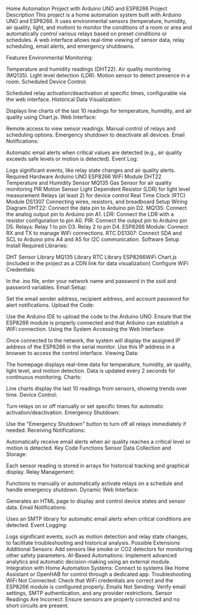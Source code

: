 
Home Automation Project with Arduino UNO and ESP8266
Project Description
This project is a home automation system built with Arduino UNO and ESP8266. It uses environmental sensors (temperature, humidity, air quality, light, and motion) to monitor the conditions of a room or area and automatically control various relays based on preset conditions or schedules. A web interface allows real-time viewing of sensor data, relay scheduling, email alerts, and emergency shutdowns.

Features
Environmental Monitoring:

Temperature and humidity readings (DHT22).
Air quality monitoring (MQ135).
Light level detection (LDR).
Motion sensor to detect presence in a room.
Scheduled Device Control:

Scheduled relay activation/deactivation at specific times, configurable via the web interface.
Historical Data Visualization:

Displays line charts of the last 10 readings for temperature, humidity, and air quality using Chart.js.
Web Interface:

Remote access to view sensor readings.
Manual control of relays and scheduling options.
Emergency shutdown to deactivate all devices.
Email Notifications:

Automatic email alerts when critical values are detected (e.g., air quality exceeds safe levels or motion is detected).
Event Log:

Logs significant events, like relay state changes and air quality alerts.
Required Hardware
Arduino UNO
ESP8266 WiFi Module
DHT22 Temperature and Humidity Sensor
MQ135 Gas Sensor for air quality monitoring
PIR Motion Sensor
Light Dependent Resistor (LDR) for light level measurement
Relays (at least 2) for device control
Real Time Clock (RTC) Module DS1307
Connecting wires, resistors, and breadboard
Setup
Wiring Diagram
DHT22: Connect the data pin to Arduino pin D2.
MQ135: Connect the analog output pin to Arduino pin A1.
LDR: Connect the LDR with a resistor configuration to pin A0.
PIR: Connect the output pin to Arduino pin D5.
Relays:
Relay 1 to pin D3.
Relay 2 to pin D4.
ESP8266 Module: Connect RX and TX to manage WiFi connections.
RTC DS1307: Connect SDA and SCL to Arduino pins A4 and A5 for I2C communication.
Software Setup
Install Required Libraries:

DHT Sensor Library
MQ135 Library
RTC Library
ESP8266WiFi
Chart.js (included in the project as a CDN link for data visualization)
Configure WiFi Credentials:

In the .ino file, enter your network name and password in the ssid and password variables.
Email Setup:

Set the email sender address, recipient address, and account password for alert notifications.
Upload the Code:

Use the Arduino IDE to upload the code to the Arduino UNO.
Ensure that the ESP8266 module is properly connected and that Arduino can establish a WiFi connection.
Using the System
Accessing the Web Interface:

Once connected to the network, the system will display the assigned IP address of the ESP8266 in the serial monitor. Use this IP address in a browser to access the control interface.
Viewing Data:

The homepage displays real-time data for temperature, humidity, air quality, light level, and motion detection.
Data is updated every 2 seconds for continuous monitoring.
Charts:

Line charts display the last 10 readings from sensors, showing trends over time.
Device Control:

Turn relays on or off manually or set specific times for automatic activation/deactivation.
Emergency Shutdown:

Use the "Emergency Shutdown" button to turn off all relays immediately if needed.
Receiving Notifications:

Automatically receive email alerts when air quality reaches a critical level or motion is detected.
Key Code Functions
Sensor Data Collection and Storage:

Each sensor reading is stored in arrays for historical tracking and graphical display.
Relay Management:

Functions to manually or automatically activate relays on a schedule and handle emergency shutdown.
Dynamic Web Interface:

Generates an HTML page to display and control device states and sensor data.
Email Notifications:

Uses an SMTP library for automatic email alerts when critical conditions are detected.
Event Logging:

Logs significant events, such as motion detection and relay state changes, to facilitate troubleshooting and historical analysis.
Possible Extensions
Additional Sensors: Add sensors like smoke or CO2 detectors for monitoring other safety parameters.
AI-Based Automations: Implement advanced analytics and automatic decision-making using an external module.
Integration with Home Automation Systems: Connect to systems like Home Assistant or OpenHAB for control through a dedicated app.
Troubleshooting
WiFi Not Connected: Check that WiFi credentials are correct and the ESP8266 module is configured properly.
Emails Not Sending: Verify email settings, SMTP authentication, and any provider restrictions.
Sensor Readings Are Incorrect: Ensure sensors are properly connected and no short circuits are present.
